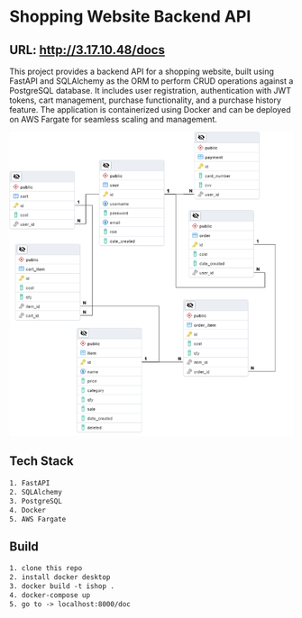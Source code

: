 # Shopping Website Backend API

## URL: http://3.17.10.48/docs

This project provides a backend API for a shopping website, built using FastAPI and SQLAlchemy as the ORM to perform CRUD operations against a PostgreSQL database. It includes user registration, authentication with JWT tokens, cart management, purchase functionality, and a purchase history feature. The application is containerized using Docker and can be deployed on AWS Fargate for seamless scaling and management.

![ishop db](pics/ishop.png)

## Tech Stack
    1. FastAPI
    2. SQLAlchemy
    3. PostgreSQL
    4. Docker
    5. AWS Fargate

## Build
    1. clone this repo
    2. install docker desktop
    3. docker build -t ishop .
    4. docker-compose up
    5. go to -> localhost:8000/doc